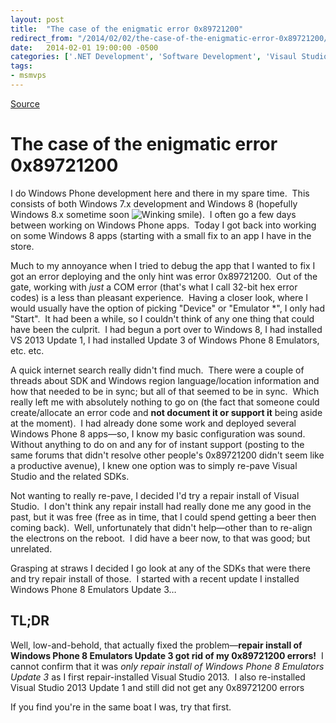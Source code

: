 ```yaml
---
layout: post
title:  "The case of the enigmatic error 0x89721200"
redirect_from: "/2014/02/02/the-case-of-the-enigmatic-error-0x89721200/"
date:   2014-02-01 19:00:00 -0500
categories: ['.NET Development', 'Software Development', 'Visaul Studio 2013', 'Windows Phone', 'Windows Phone 8.0']
tags:
- msmvps
---
```

[Source](http://pr-blog.azurewebsites.net/2014/02/02/the-case-of-the-enigmatic-error-0x89721200/ "Permalink to The case of the enigmatic error 0x89721200")

# The case of the enigmatic error 0x89721200

I do Windows Phone development here and there in my spare time.  This consists of both Windows 7.x development and Windows 8 (hopefully Windows 8.x sometime soon ![Winking smile][1]).  I often go a few days between working on Windows Phone apps.  Today I got back into working on some Windows 8 apps (starting with a small fix to an app I have in the store.

Much to my annoyance when I tried to debug the app that I wanted to fix I got an error deploying and the only hint was error 0x89721200.  Out of the gate, working with _just_ a COM error (that's what I call 32-bit hex error codes) is a less than pleasant experience.  Having a closer look, where I would usually have the option of picking "Device" or "Emulator *", I only had "Start".  It had been a while, so I couldn't think of any one thing that could have been the culprit.  I had begun a port over to Windows 8, I had installed VS 2013 Update 1, I had installed Update 3 of Windows Phone 8 Emulators, etc. etc.

A quick internet search really didn't find much.  There were a couple of threads about SDK and Windows region language/location information and how that needed to be in sync; but all of that seemed to be in sync.  Which really left me with absolutely nothing to go on (the fact that someone could create/allocate an error code and **not document it or support it** being aside at the moment).  I had already done some work and deployed several Windows Phone 8 apps—so, I know my basic configuration was sound.  Without anything to do on and any for of instant support (posting to the same forums that didn't resolve other people's 0x89721200 didn't seem like a productive avenue), I knew one option was to simply re-pave Visual Studio and the related SDKs.

Not wanting to really re-pave, I decided I'd try a repair install of Visual Studio.  I don't think any repair install had really done me any good in the past, but it was free (free as in time, that I could spend getting a beer then coming back).  Well, unfortunately that didn't help—other than to re-align the electrons on the reboot.  I did have a beer now, to that was good; but unrelated.

Grasping at straws I decided I go look at any of the SDKs that were there and try repair install of those.  I started with a recent update I installed Windows Phone 8 Emulators Update 3…

## TL;DR

Well, low-and-behold, that actually fixed the problem—**repair install of Windows Phone 8 Emulators Update 3 got rid of my 0x89721200 errors!**  I cannot confirm that it was _only repair install of Windows Phone 8 Emulators Update 3_ as I first repair-installed Visual Studio 2013.  I also re-installed Visual Studio 2013 Update 1 and still did not get any 0x89721200 errors

If you find you're in the same boat I was, try that first.

[1]: http://pr-blog.azurewebsites.net/wp-content/uploads/2014/02/wlEmoticon-winkingsmile.png

